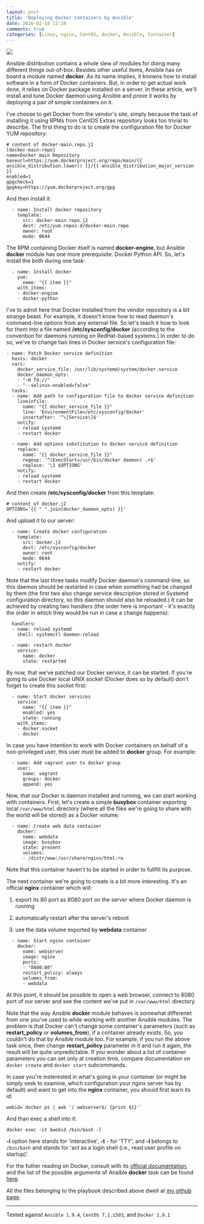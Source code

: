 ```yaml
---
layout: post
title: 'Deploying Docker Containers by Ansible'
date: 2016-02-10 12:10
comments: true
categories: [Linux, nginx, CentOS, docker, Ansible, Container]
---
```

![](https://upload.wikimedia.org/wikipedia/commons/7/70/Orlando_Furioso_10.jpg)

Ansible distribution contains a whole slew of modules for doing many different things out-of-box. Besides other useful items, Ansible has on board a module named **docker**. As its name implies, it knowns how to install software in a form of Docker containers. But, in order to get actual work done, it relies on Docker package installed on a server. In these article, we'll install and tune Docker daemon using Ansible and prove it works by deploying a pair of simple containers on it.

I've choose to get Docker from the vendor's site, simply because the task of installing it using RPMs from CentOS Extras repository looks too trivial to describe. The first thing to do is to create the configuration file for Docker YUM repository:

```
# content of docker-main.repo.j2
[docker-main-repo]
name=Docker main Repository
baseurl=https://yum.dockerproject.org/repo/main/{{ ansible_distribution.lower() }}/{{ ansible_distribution_major_version }}
enabled=1
gpgcheck=1
gpgkey=https://yum.dockerproject.org/gpg
```

And then install it:

```
  - name: Install docker repository
    template:
      src: docker-main.repo.j2
      dest: /etc/yum.repos.d/docker-main.repo
      owner: root
      mode: 0644
```

The RPM containing Docker itself is named **docker-engine**, but Ansible **docker** module has one more prerequisite: Docker Python API. So, let's install the both during one task:

```
  - name: Install docker
    yum:
      name: "{{ item }}"
    with_items:
    - docker-engine
    - docker-python
```

I've to admit here that Docker installed from the vendor repository is a bit strange beast. For example, it doesn't know how to read daemon's command-line options from any external file. So let's teach it how to look for them into a file named **/etc/sysconfig/docker** (according to the convention for daemons running on RedHat-based systems.) In order to do so, we've to change two lines in Docker service's configuration file:

```
- name: Patch Docker service definition
  hosts: docker
  vars:
    docker_service_file: /usr/lib/systemd/system/docker.service
    docker_daemon_opts:
    - "-H fd://"
    - "--selinux-enabled=false"
  tasks:
  - name: Add path to configuration file to docker service definition
    lineinfile:
      name: "{{ docker_service_file }}"
      line: 'EnvironmentFile=/etc/sysconfig/docker'
      insertafter: '^\[Service\]$'
    notify:
    - reload systemd
    - restart docker

  - name: Add options substitution to docker service definition
    replace:
      name: "{{ docker_service_file }}"
      regexp: '^(ExecStart=/usr/bin/docker daemon) .+$'
      replace: '\1 $OPTIONS'
    notify:
    - reload systemd
    - restart docker
```

And then create **/etc/sysconfig/docker** from this template:

```
# content of docker.j2
OPTIONS='{{ " ".join(docker_daemon_opts) }}'
```

And upload it to our server:

```
  - name: Create docker configuration
    template:
      src: docker.j2
      dest: /etc/sysconfig/docker
      owner: root
      mode: 0644
    notify:
    - restart docker
```

Note that the last three tasks modify Docker daemon's command-line, so this daemon should be restarted in case when something had be changed by them (the first two also change service description stored in Systemd configuration directory, so this daemon should also be reloaded.) It can be achieved by creating two handlers (the order here is important - it's exactly the order in which they would be run in case a change happens):

```
  handlers:
  - name: reload systemd
    shell: systemctl daemon-reload

  - name: restart docker
    service:
      name: docker
      state: restarted
```

By now, that we've patched our Docker service, it can be started. If you're going to use Docker local UNIX socket (Docker does so by default) don't forget to create this socket first:

```
  - name: Start docker services
    service:
      name: "{{ item }}"
      enabled: yes
      state: running
    with_items:
    - docker.socket
    - docker
```

In case you have intention to work with Docker containers on behalf of a non-privileged user, this user must be added to **docker** group. For example:

```
  - name: Add vagrant user to docker group
    user:
      name: vagrant
      groups: docker
      append: yes
```

Now, that our Docker is daemon installed and running, we can start working with containers. First, let's create a simple **busybox** container exporting local `/var/www/html` directory (where all the files we're going to share with the world will be stored) as a Docker volume:

```
  - name: Create web data container
    docker:
      name: webdata
      image: busybox
      state: present
      volumes:
      - /distr/www:/usr/share/nginx/html:ro
```

Note that this container haven't to be started in order to fullfill its purpose.

The next container we're going to create is a bit more interesting. It's an official **nginx** container which will:

1. export its 80 port as 8080 port on the server where Docker daemon is running

2. automatically restart after the server's reboot

3. use the data volume exported by **webdata** container

```
  - name: Start nginx container
    docker:
      name: webserver
      image: nginx
      ports:
      - "8080:80"
      restart_policy: always
      volumes_from:
      - webdata
```

At this point, it should be possible to open a web browser, connect to 8080 port of our server and see the content we've put in `/var/www/html` directory.

Note that the way Ansible **docker** module behaves is somewhat differenet from one you've used to while working with another Ansible modules. The problem is that Docker can't change some container's parameters (such as **restart_policy** or **volumes_from**), if a container already exists. So, you couldn't do that by Ansible module too. For example, if you run the above task once, then change **restart_policy** parameter in it and run it again, the result will be quite unpredictable. If you wonder about a list of container parameters you can set only at creation time, compare documentation on `docker create` and `docker start` subcommands.

In case you're insterested in what's going in your container (or might be simply seek to examine, which configuration your nginx server has by default) and want to get into the **nginx** container, you should first learn its id:

```
webid=`docker ps | awk '/ webserver$/ {print $1}'`
```

And than exec a shell into it:

```
docker exec -it $webid /bin/bash -l
```

**-i** option here stands for 'interactive', **-t** - for 'TTY', and **-l** belongs to `/bin/bash` and stands for 'act as a login shell (i.e., read user profile on startup)'.

For the futher reading on Docker, consult with its [official documentation](https://docs.docker.com/), and the list of the possible arguments of Ansible **docker** task can be found [here](http://docs.ansible.com/ansible/docker_module.html).

All the files belonging to the playbook described above dwell at [my github page](https://github.com/alces/essentia-et-accidentia/tree/master/code-samples/depolyDockerByAnsible).

----

Tested against `Ansible 1.9.4`, `CentOS 7.1.1503`, and `Docker 1.9.1`